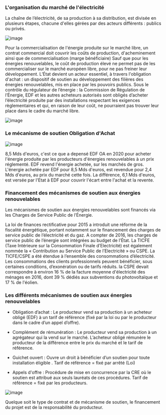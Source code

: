 ### L'organisation du marché de l'électricité

La chaîne de l’électricité, de sa production à sa distribution, est divisée en plusieurs étapes, chacune d'elles gérées par des acteurs différents : publics ou privés.

![image](https://github.com/user-attachments/assets/57574d69-5168-49f1-909b-92ce21bb5340)

Pour la commercialisation de l'énergie produite sur le marché libre, un contrat commercial doit couvrir les coûts de production, d'acheminement ainsi que de commercialisation (marge bénéficiaire)
Sauf que pour les énergies renouvelables, le coût de production élevé ne permet pas de les commercialiser sur le marché européen libre, pour ne pas freiner leur développement. 
L’État devient un acteur essentiel, à travers l'obligation d'achat : un dispositif de soutien au développement des filières des énergies renouvelables, mis en place par les pouvoirs publics.
Sous le contrôle du régulateur de l’énergie : la Commission de Régulation de l’Énergie, EDF et les autres acheteurs autorisés sont obligés d’acheter l’électricité produite par des installations respectant les exigences règlementaires et qui, en raison de leur coût, ne pourraient pas trouver leur place dans le cadre du marché libre.

![image](https://github.com/user-attachments/assets/c3d19e46-0ddb-45eb-ae3a-46dacda7544f)

### Le mécanisme de soutien Obligation d'Achat

![image](https://github.com/user-attachments/assets/b9558ea9-8fcd-45b9-ae0f-bed9f54b47f0)

8,5 Mds d'euros, c'est ce que a depensé EDF OA en 2020 pour acheter l'énergie produite par les producteurs d'énergies renouvelables à un prix réglementé.
EDF revend l'énergie achetée, sur les marchés de gros. L'énergie achetée par EDF pour 8,5 Mds d'euros, est revendue pour 2,4 Mds d'euros, au prix du marché cette fois. 
La différence, 6,1 Mds d'euros, est versée par l'Etat à EDF pour couvrir l'écart entre l'achat et la revente.

### Financement des mécanismes de soutien aux énergies renouvelables

Les mécanismes de soutien aux énergies renouvelables sont financés via les Charges de Service Public de l’Énergie.

La loi de finances rectificative pour 2015 a introduit une réforme de la fiscalité énergétique, portant notamment sur le financement des charges de service public de l’électricité et du gaz. A compter de 2016, les charges de service public de l’énergie sont intégrées au budget de l’État.
La TICFE (Taxe Intérieure sur la Consommation Finale d’Electricité) est également nommée la « Contribution au Service Public de l’Electricité » ou CSPE. La TICFE/CSPE a été étendue à l’ensemble des consommations d’électricité. Les consommations des clients professionnels peuvent bénéficier, sous certaines conditions, d’exonération ou de tarifs réduits.
la CSPE devait correspondre à environ 16 % de la facture moyenne d'électricité des ménages en 2016, dont 39 % dédiés aux subventions du photovoltaïque et 17 % de l'éolien.

### Les différents mécanismes de soutien aux énergies renouvelables

- Obligation d’achat : Le producteur vend sa production à un acheteur obligé (EDF) à un tarif de référence (fixé par la loi ou par le producteur dans le cadre d’un appel d’offre).
- Complément de rémunération : Le producteur vend sa production à un agrégateur qui la vend sur le marché. L’acheteur obligé rémunère le producteur de la différence entre le prix du marché et le tarif de référence.

- Guichet ouvert : Ouvre un droit à bénéficier d’un soutien pour toute installation éligible . Tarif de référence = fixé par arrêté (Loi)
- Appels d'offre :  Procédure de mise en concurrence par la CRE où le soutien est attribué aux seuls lauréats de ces procédures.  Tarif de référence = fixé par les producteurs.

![image](https://github.com/user-attachments/assets/d5ce4d15-502b-4361-ad60-fcde0fed58c4)

Quelque soit le type de contrat et de mécanisme de soutien, le financement du projet est de la responsabilité du producteur.

